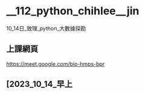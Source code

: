 # __112_python_chihlee__jin
10_14日_致理_python_大數據探勘

## 上課網頁
https://meet.google.com/bio-hmps-bpr

## [2023_10_14_早上
